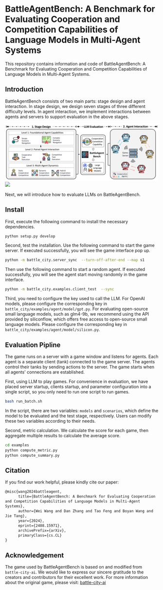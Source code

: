 # BattleAgentBench: A Benchmark for Evaluating Cooperation and Competition Capabilities of Language Models in Multi-Agent Systems

This repository contains information and code of BattleAgentBench: A Benchmark for Evaluating Cooperation and Competition Capabilities of Language Models in Multi-Agent Systems.

## Introduction

BattleAgentBench consists of two main parts: stage design and agent interaction. In stage design, we design seven stages of three different difficulty levels. In agent interaction, we implement interactions between agents and servers to support evaluation in the above stages.

![](./images/methodv3.png)
![](./images/game2.png)

Next, we will introduce how to evaluate LLMs on BattleAgentBench.

## Install

First, execute the following command to install the necessary dependencies.

```sh
python setup.py develop
```

Second, test the installation. Use the following command to start the game server. If executed successfully, you will see the game interface pop up.

```sh
python -m battle_city.server_sync  --turn-off-after-end --map s1
```

Then use the following command to start a random agent. If executed successfully, you will see the agent start moving randomly in the game interface.

```sh
python -m battle_city.examples.client_test  --sync
```

Third, you need to configure the key used to call the LLM. For OpenAI models, please configure the corresponding key in `battle_city/examples/agent/model/gpt.py`. For evaluating open-source small language models, such as glm4-9b, we recommend using the API provided by siliconflow, which offers free access to open-source small language models. Please configure the corresponding key in `battle_city/examples/agent/model/silicon.py`.

## Evaluation Pipline

The game runs on a server with a game window and listens for agents. Each agent is a separate client (tank) connected to the game server. The agents control their tanks by sending actions to the server. The game starts when all agents' connections are established.

First, using LLM to play games. For convenience in evaluation, we have placed server startup, clients startup, and parameter configuration into a single script, so you only need to run one script to run games.

```sh
bash run_batch.sh
```

In the script, there are two variables: `models` and `scenarios`, which define the model to be evaluated and the test stage, respectively. Users can modify these two variables according to their needs.

Second, metric calculation. We calculate the score for each game, then aggregate multiple results to calculate the average score.

```sh
cd examples
python compute_metric.py
python compute_summary.py
```

## Citation

If you find our work helpful, please kindly cite our paper:

```
@misc{wang2024battleagent,
      title={BattleAgentBench: A Benchmark for Evaluating Cooperation and Competition Capabilities of Language Models in Multi-Agent Systems}, 
      author={Wei Wang and Dan Zhang and Tao Feng and Boyan Wang and Jie Tang},
      year={2024},
      eprint={2408.15971},
      archivePrefix={arXiv},
      primaryClass={cs.CL}
}
```

## Acknowledgement

The game used by BattleAgentBench is based on and modified from `battle-city-ai`. We would like to express our sincere gratitude to the creators and contributors for their excellent work. For more information about the original game, please visit: [battle-city-ai](https://github.com/firemark/battle-city-ai)
